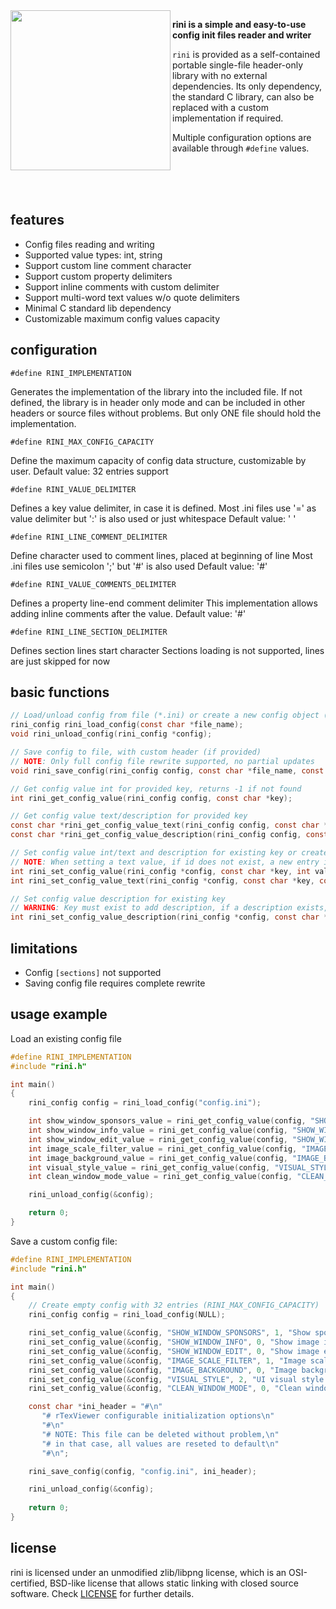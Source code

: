 <img align="left" src="https://github.com/raysan5/rini/blob/main/logo/rini_256x256.png" width=256>

**rini is a simple and easy-to-use config init files reader and writer**

`rini` is provided as a self-contained portable single-file header-only library with no external dependencies. 
Its only dependency, the standard C library, can also be replaced with a custom implementation if required.

Multiple configuration options are available through `#define` values.

<br>
<br>
<br>

## features

 - Config files reading and writing
 - Supported value types: int, string
 - Support custom line comment character
 - Support custom property delimiters
 - Support inline comments with custom delimiter
 - Support multi-word text values w/o quote delimiters
 - Minimal C standard lib dependency
 - Customizable maximum config values capacity

## configuration

`#define RINI_IMPLEMENTATION`

Generates the implementation of the library into the included file.
If not defined, the library is in header only mode and can be included in other headers
or source files without problems. But only ONE file should hold the implementation.

`#define RINI_MAX_CONFIG_CAPACITY`

Define the maximum capacity of config data structure, customizable by user.
Default value: 32 entries support

`#define RINI_VALUE_DELIMITER`

Defines a key value delimiter, in case it is defined.
Most .ini files use '=' as value delimiter but ':' is also used or just whitespace
Default value: ' '

`#define RINI_LINE_COMMENT_DELIMITER`

Define character used to comment lines, placed at beginning of line
Most .ini files use semicolon ';' but '#' is also used
Default value: '#'

`#define RINI_VALUE_COMMENTS_DELIMITER`

Defines a property line-end comment delimiter
This implementation allows adding inline comments after the value.
Default value: '#'

`#define RINI_LINE_SECTION_DELIMITER`

Defines section lines start character
Sections loading is not supported, lines are just skipped for now
 
## basic functions

```c
// Load/unload config from file (*.ini) or create a new config object (pass NULL)
rini_config rini_load_config(const char *file_name);            
void rini_unload_config(rini_config *config);

// Save config to file, with custom header (if provided)
// NOTE: Only full config file rewrite supported, no partial updates
void rini_save_config(rini_config config, const char *file_name, const char *header);

// Get config value int for provided key, returns -1 if not found
int rini_get_config_value(rini_config config, const char *key);

// Get config value text/description for provided key
const char *rini_get_config_value_text(rini_config config, const char *key); 
const char *rini_get_config_value_description(rini_config config, const char *key);

// Set config value int/text and description for existing key or create a new entry
// NOTE: When setting a text value, if id does not exist, a new entry is automatically created
int rini_set_config_value(rini_config *config, const char *key, int value, const char *desc);
int rini_set_config_value_text(rini_config *config, const char *key, const char *text, const char *desc); 

// Set config value description for existing key
// WARNING: Key must exist to add description, if a description exists, it is updated
int rini_set_config_value_description(rini_config *config, const char *key, const char *desc); 
```

## limitations

 - Config `[sections]` not supported
 - Saving config file requires complete rewrite

## usage example

Load an existing config file
```c
#define RINI_IMPLEMENTATION
#include "rini.h"

int main()
{
    rini_config config = rini_load_config("config.ini");

    int show_window_sponsors_value = rini_get_config_value(config, "SHOW_WINDOW_SPONSORS");
    int show_window_info_value = rini_get_config_value(config, "SHOW_WINDOW_INFO");
    int show_window_edit_value = rini_get_config_value(config, "SHOW_WINDOW_EDIT");
    int image_scale_filter_value = rini_get_config_value(config, "IMAGE_SCALE_FILTER");
    int image_background_value = rini_get_config_value(config, "IMAGE_BACKGROUND");
    int visual_style_value = rini_get_config_value(config, "VISUAL_STYLE");
    int clean_window_mode_value = rini_get_config_value(config, "CLEAN_WINDOW_MODE");

    rini_unload_config(&config);

    return 0;
}
```

Save a custom config file:
```c
#define RINI_IMPLEMENTATION
#include "rini.h"

int main()
{
    // Create empty config with 32 entries (RINI_MAX_CONFIG_CAPACITY)
    rini_config config = rini_load_config(NULL);

    rini_set_config_value(&config, "SHOW_WINDOW_SPONSORS", 1, "Show sponsors window at initialization");
    rini_set_config_value(&config, "SHOW_WINDOW_INFO", 0, "Show image info window");
    rini_set_config_value(&config, "SHOW_WINDOW_EDIT", 0, "Show image edit window");
    rini_set_config_value(&config, "IMAGE_SCALE_FILTER", 1, "Image scale filter enabled: 0-Point, 1-Bilinear");
    rini_set_config_value(&config, "IMAGE_BACKGROUND", 0, "Image background style: 0-None, 1-Checked, 2-Black, 3-Magenta");
    rini_set_config_value(&config, "VISUAL_STYLE", 2, "UI visual style selected: 0-9");
    rini_set_config_value(&config, "CLEAN_WINDOW_MODE", 0, "Clean window mode enabled");

    const char *ini_header = "#\n"
       "# rTexViewer configurable initialization options\n"
       "#\n"
       "# NOTE: This file can be deleted without problem,\n"
       "# in that case, all values are reseted to default\n"
       "#\n";

    rini_save_config(config, "config.ini", ini_header);

    rini_unload_config(&config);
    
    return 0;
}
```

## license

rini is licensed under an unmodified zlib/libpng license, which is an OSI-certified, BSD-like license that allows static linking with closed source software. Check [LICENSE](LICENSE) for further details.
